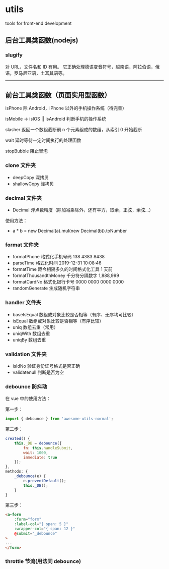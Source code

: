 # utils

tools for front-end development

## 后台工具类函数(nodejs)

### slugify

对 URL，文件名和 ID 有用。 它正确处理德语变音符号，越南语，阿拉伯语，俄语，罗马尼亚语，土耳其语等。

---

## 前台工具类函数（页面实用型函数）

isPhone 除 Android，iPhone 以外的手机操作系统（待完善）

isMobile -> isIOS || isAndroid 判断手机的操作系统

slasher 返回一个数组截断前 n 个元素组成的数组，从索引 0 开始截断

wait 延时等待一定时间执行的处理函数

stopBubble 阻止冒泡

### clone 文件夹

- deepCopy 深拷贝
- shallowCopy 浅拷贝

### decimal 文件夹

- Decimal 浮点数精度（除加减乘除外，还有平方，取余，正弦，余弦...）

使用方法：

- a \* b = new Decimal(a).mul(new Decimal(b)).toNumber

### format 文件夹

- formatPhone 格式化手机号码 138 4383 8438
- parseTime 格式化时间 2019-12-31 10:08:46
- formatTime 距今相隔多久的时间格式化工具 1 天前
- formatThousandthMoney 千分符分隔数字 1,888,999
- formatCardNo 格式化银行卡号 0000 0000 0000 0000
- randomGenerate 生成随机字符串

### handler 文件夹

- baseIsEqual 数组或对象比较是否相等（有序、无序均可比较）
- isEqual 数组或对象比较是否相等（有序比较）
- uniq 数组去重（常用）
- uniqWith 数组去重
- uniqBy 数组去重

### validation 文件夹

- isIdNo 验证身份证号格式是否正确
- validatenull 判断是否为空

### debounce 防抖动

在 vue 中的使用方法：

第一步：

```js
import { debounce } from 'awesome-utils-normal';
```

第二步：

```js
created() {
	this._DB = debounce({
		fn: this.handleSubmit,
		wait: 1000,
		immediate: true
	});
},
methods: {
	_debounce(e) {
		e.preventDefault();
		this._DB();
	}
}
```

第三步：

```html
<a-form
	:form="form"
	:label-col="{ span: 5 }"
	:wrapper-col="{ span: 12 }"
	@submit="_debounce"
>
...
</form>
```

### throttle 节流(用法同 debounce)
